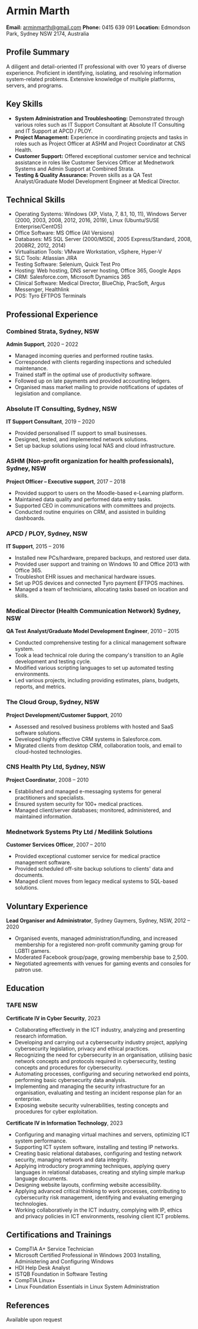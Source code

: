 # Armin Marth
**Email:** <arminmarth@gmail.com>
**Phone:** 0415 639 091
**Location:** Edmondson Park, Sydney NSW 2174, Australia

## Profile Summary

A diligent and detail-oriented IT professional with over 10 years of diverse experience. Proficient in identifying, isolating, and resolving information system-related problems. Extensive knowledge of multiple platforms, servers, and programs.

## Key Skills

- **System Administration and Troubleshooting:** Demonstrated through various roles such as IT Support Consultant at Absolute IT Consulting and IT Support at APCD / PLOY.
- **Project Management:** Experience in coordinating projects and tasks in roles such as Project Officer at ASHM and Project Coordinator at CNS Health.
- **Customer Support:** Offered exceptional customer service and technical assistance in roles like Customer Services Officer at Mednetwork Systems and Admin Support at Combined Strata.
- **Testing & Quality Assurance:** Proven skills as a QA Test Analyst/Graduate Model Development Engineer at Medical Director.

## Technical Skills

- Operating Systems: Windows (XP, Vista, 7, 8.1, 10, 11), Windows Server (2000, 2003, 2008, 2012, 2016, 2019), Linux (Ubuntu/SUSE Enterprise/CentOS)
- Office Software: MS Office (All Versions)
- Databases: MS SQL Server (2000/MSDE, 2005 Express/Standard, 2008, 2008R2, 2012, 2014)
- Virtualisation Tools: VMware Workstation, vSphere, Hyper-V
- SLC Tools: Atlassian JIRA
- Testing Software: Selenium, Quick Test Pro
- Hosting: Web hosting, DNS server hosting, Office 365, Google Apps
- CRM: Salesforce.com, Microsoft Dynamics 365
- Clinical Software: Medical Director, BlueChip, PracSoft, Argus Messenger, Healthlink
- POS: Tyro EFTPOS Terminals

## Professional Experience

### Combined Strata, Sydney, NSW

**Admin Support**, 2020 – 2022

- Managed incoming queries and performed routine tasks.
- Corresponded with clients regarding inspections and scheduled maintenance.
- Trained staff in the optimal use of productivity software.
- Followed up on late payments and provided accounting ledgers.
- Organised mass market mailing to provide notifications of updates of legislation and compliance.

### Absolute IT Consulting, Sydney, NSW

**IT Support Consultant**, 2019 – 2020

- Provided personalised IT support to small businesses.
- Designed, tested, and implemented network solutions.
- Set up backup solutions using local NAS and cloud infrastructure.

### ASHM (Non-profit organization for health professionals), Sydney, NSW

**Project Officer – Executive support**, 2017 – 2018

- Provided support to users on the Moodle-based e-Learning platform.
- Maintained data quality and performed data entry tasks.
- Supported CEO in communications with committees and projects.
- Conducted routine enquiries on CRM, and assisted in building dashboards.

### APCD / PLOY, Sydney, NSW

**IT Support**, 2015 – 2016

- Installed new PCs/hardware, prepared backups, and restored user data.
- Provided user support and training on Windows 10 and Office 2013 with Office 365.
- Troubleshot EHR issues and mechanical hardware issues.
- Set up POS devices and connected Tyro payment EFTPOS machines.
- Managed a team of technicians, allocating tasks based on location and skills.

### Medical Director (Health Communication Network) Sydney, NSW

**QA Test Analyst/Graduate Model Development Engineer**, 2010 – 2015

- Conducted comprehensive testing for a clinical management software system.
- Took a lead technical role during the company's transition to an Agile development and testing cycle.
- Modified various scripting languages to set up automated testing environments.
- Led various projects, including providing estimates, plans, budgets, reports, and metrics.

### The Cloud Group, Sydney, NSW

**Project Development/Customer Support**, 2010

- Assessed and resolved business problems with hosted and SaaS software solutions.
- Developed highly effective CRM systems in Salesforce.com.
- Migrated clients from desktop CRM, collaboration tools, and email to cloud-hosted technologies.

### CNS Health Pty Ltd, Sydney, NSW

**Project Coordinator**, 2008 – 2010

- Established and managed e-messaging systems for general practitioners and specialists.
- Ensured system security for 100+ medical practices.
- Managed client/server databases; monitored, administered, and maintained information.

### Mednetwork Systems Pty Ltd / Medilink Solutions

**Customer Services Officer**, 2007 – 2010

- Provided exceptional customer service for medical practice management software.
- Provided scheduled off-site backup solutions to clients' data and documents.
- Managed client moves from legacy medical systems to SQL-based solutions.

## Voluntary Experience

**Lead Organiser and Administrator**, Sydney Gaymers, Sydney, NSW, 2012 – 2020

- Organised events, managed administration/funding, and increased membership for a registered non-profit community gaming group for LGBTI gamers.
- Moderated Facebook group/page, growing membership base to 2,500.
- Negotiated agreements with venues for gaming events and consoles for patron use.

## Education

### TAFE NSW

**Certificate IV in Cyber Security**, 2023

- Collaborating effectively in the ICT industry, analyzing and presenting research information.
- Developing and carrying out a cybersecurity industry project, applying cybersecurity legislation, privacy and ethical practices.
- Recognizing the need for cybersecurity in an organisation, utilising basic network concepts and protocols required in cybersecurity, testing concepts and procedures for cybersecurity.
- Automating processes, configuring and securing networked end points, performing basic cybersecurity data analysis.
- Implementing and managing the security infrastructure for an organisation, evaluating and testing an incident response plan for an enterprise.
- Exposing website security vulnerabilities, testing concepts and procedures for cyber exploitation.

**Certificate IV in Information Technology**, 2023

- Configuring and managing virtual machines and servers, optimizing ICT system performance.
- Supporting ICT system software, installing and testing IP networks.
- Creating basic relational databases, configuring and testing network security, managing network and data integrity.
- Applying introductory programming techniques, applying query languages in relational databases, creating and styling simple markup language documents.
- Designing website layouts, confirming website accessibility.
- Applying advanced critical thinking to work processes, contributing to cybersecurity risk management, identifying and evaluating emerging technologies.
- Working collaboratively in the ICT industry, complying with IP, ethics and privacy policies in ICT environments, resolving client ICT problems.

## Certifications and Trainings

- CompTIA A+ Service Technician
- Microsoft Certified Professional in Windows 2003 Installing, Administering and Configuring Windows
- HDI Help Desk Analyst
- ISTQB Foundation in Software Testing
- CompTIA Linux+
- Linux Foundation Essentials in Linux System Administration

## References

Available upon request
